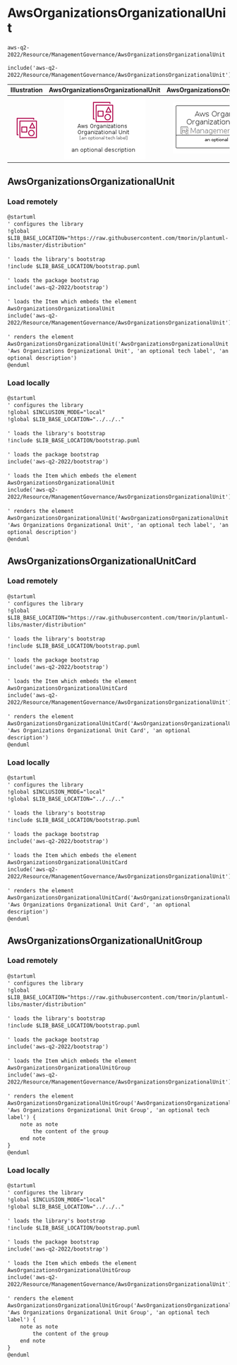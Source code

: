 # AwsOrganizationsOrganizationalUnit


```text
aws-q2-2022/Resource/ManagementGovernance/AwsOrganizationsOrganizationalUnit
```

```text
include('aws-q2-2022/Resource/ManagementGovernance/AwsOrganizationsOrganizationalUnit')
```



| Illustration | AwsOrganizationsOrganizationalUnit | AwsOrganizationsOrganizationalUnitCard | AwsOrganizationsOrganizationalUnitGroup |
| :---: | :---: | :---: | :---: |
| ![illustration for Illustration](../../../aws-q2-2022/Resource/ManagementGovernance/AwsOrganizationsOrganizationalUnit.png) | ![illustration for AwsOrganizationsOrganizationalUnit](../../../aws-q2-2022/Resource/ManagementGovernance/AwsOrganizationsOrganizationalUnit.Local.png) | ![illustration for AwsOrganizationsOrganizationalUnitCard](../../../aws-q2-2022/Resource/ManagementGovernance/AwsOrganizationsOrganizationalUnitCard.Local.png) | ![illustration for AwsOrganizationsOrganizationalUnitGroup](../../../aws-q2-2022/Resource/ManagementGovernance/AwsOrganizationsOrganizationalUnitGroup.Local.png) |




## AwsOrganizationsOrganizationalUnit

### Load remotely
```plantuml
@startuml
' configures the library
!global $LIB_BASE_LOCATION="https://raw.githubusercontent.com/tmorin/plantuml-libs/master/distribution"

' loads the library's bootstrap
!include $LIB_BASE_LOCATION/bootstrap.puml

' loads the package bootstrap
include('aws-q2-2022/bootstrap')

' loads the Item which embeds the element AwsOrganizationsOrganizationalUnit
include('aws-q2-2022/Resource/ManagementGovernance/AwsOrganizationsOrganizationalUnit')

' renders the element
AwsOrganizationsOrganizationalUnit('AwsOrganizationsOrganizationalUnit', 'Aws Organizations Organizational Unit', 'an optional tech label', 'an optional description')
@enduml
```

### Load locally
```plantuml
@startuml
' configures the library
!global $INCLUSION_MODE="local"
!global $LIB_BASE_LOCATION="../../.."

' loads the library's bootstrap
!include $LIB_BASE_LOCATION/bootstrap.puml

' loads the package bootstrap
include('aws-q2-2022/bootstrap')

' loads the Item which embeds the element AwsOrganizationsOrganizationalUnit
include('aws-q2-2022/Resource/ManagementGovernance/AwsOrganizationsOrganizationalUnit')

' renders the element
AwsOrganizationsOrganizationalUnit('AwsOrganizationsOrganizationalUnit', 'Aws Organizations Organizational Unit', 'an optional tech label', 'an optional description')
@enduml
```

## AwsOrganizationsOrganizationalUnitCard

### Load remotely
```plantuml
@startuml
' configures the library
!global $LIB_BASE_LOCATION="https://raw.githubusercontent.com/tmorin/plantuml-libs/master/distribution"

' loads the library's bootstrap
!include $LIB_BASE_LOCATION/bootstrap.puml

' loads the package bootstrap
include('aws-q2-2022/bootstrap')

' loads the Item which embeds the element AwsOrganizationsOrganizationalUnitCard
include('aws-q2-2022/Resource/ManagementGovernance/AwsOrganizationsOrganizationalUnit')

' renders the element
AwsOrganizationsOrganizationalUnitCard('AwsOrganizationsOrganizationalUnitCard', 'Aws Organizations Organizational Unit Card', 'an optional description')
@enduml
```

### Load locally
```plantuml
@startuml
' configures the library
!global $INCLUSION_MODE="local"
!global $LIB_BASE_LOCATION="../../.."

' loads the library's bootstrap
!include $LIB_BASE_LOCATION/bootstrap.puml

' loads the package bootstrap
include('aws-q2-2022/bootstrap')

' loads the Item which embeds the element AwsOrganizationsOrganizationalUnitCard
include('aws-q2-2022/Resource/ManagementGovernance/AwsOrganizationsOrganizationalUnit')

' renders the element
AwsOrganizationsOrganizationalUnitCard('AwsOrganizationsOrganizationalUnitCard', 'Aws Organizations Organizational Unit Card', 'an optional description')
@enduml
```

## AwsOrganizationsOrganizationalUnitGroup

### Load remotely
```plantuml
@startuml
' configures the library
!global $LIB_BASE_LOCATION="https://raw.githubusercontent.com/tmorin/plantuml-libs/master/distribution"

' loads the library's bootstrap
!include $LIB_BASE_LOCATION/bootstrap.puml

' loads the package bootstrap
include('aws-q2-2022/bootstrap')

' loads the Item which embeds the element AwsOrganizationsOrganizationalUnitGroup
include('aws-q2-2022/Resource/ManagementGovernance/AwsOrganizationsOrganizationalUnit')

' renders the element
AwsOrganizationsOrganizationalUnitGroup('AwsOrganizationsOrganizationalUnitGroup', 'Aws Organizations Organizational Unit Group', 'an optional tech label') {
    note as note
        the content of the group
    end note
}
@enduml
```

### Load locally
```plantuml
@startuml
' configures the library
!global $INCLUSION_MODE="local"
!global $LIB_BASE_LOCATION="../../.."

' loads the library's bootstrap
!include $LIB_BASE_LOCATION/bootstrap.puml

' loads the package bootstrap
include('aws-q2-2022/bootstrap')

' loads the Item which embeds the element AwsOrganizationsOrganizationalUnitGroup
include('aws-q2-2022/Resource/ManagementGovernance/AwsOrganizationsOrganizationalUnit')

' renders the element
AwsOrganizationsOrganizationalUnitGroup('AwsOrganizationsOrganizationalUnitGroup', 'Aws Organizations Organizational Unit Group', 'an optional tech label') {
    note as note
        the content of the group
    end note
}
@enduml
```

